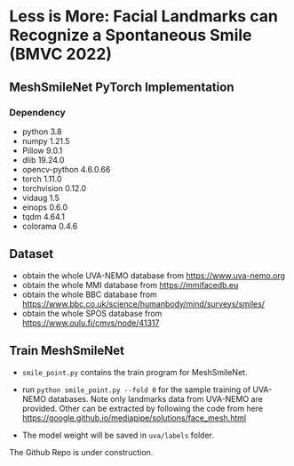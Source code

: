 # Less is More: Facial Landmarks can Recognize a Spontaneous Smile (BMVC 2022)
## MeshSmileNet PyTorch Implementation

### Dependency 
* python 3.8
* numpy 1.21.5 
* Pillow 9.0.1
* dlib 19.24.0
* opencv-python 4.6.0.66
* torch 1.11.0 
* torchvision 0.12.0
* vidaug 1.5
* einops 0.6.0
* tqdm 4.64.1
* colorama 0.4.6 

## Dataset
* obtain the whole UVA-NEMO database from https://www.uva-nemo.org
* obtain the whole MMI database from https://mmifacedb.eu
* obtain the whole BBC database from https://www.bbc.co.uk/science/humanbody/mind/surveys/smiles/
* obtain the whole SPOS database from https://www.oulu.fi/cmvs/node/41317

## Train MeshSmileNet
* ```smile_point.py``` contains the train program for MeshSmileNet.

* run ```python smile_point.py --fold 0``` for the sample training of UVA-NEMO databases. Note only landmarks data from UVA-NEMO are provided. Other can be extracted by following the code from here https://google.github.io/mediapipe/solutions/face_mesh.html

* The model weight will be saved in ```uva/labels``` folder.

The Github Repo is under construction.

